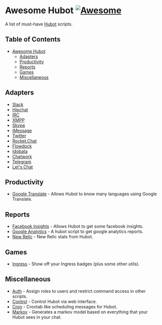 # Awesome Hubot [![Awesome](https://cdn.rawgit.com/sindresorhus/awesome/d7305f38d29fed78fa85652e3a63e154dd8e8829/media/badge.svg)](https://github.com/sindresorhus/awesome)

A list of must-have [Hubot](https://hubot.github.com) scripts.

## Table of Contents
- [Awesome Hubot](#awesome-hubot)
  - [Adapters](#adapters)
  - [Productivity](#productivity)
  - [Reports](#reports)
  - [Games](#games)
  - [Miscellaneous](#miscellaneous)

## Adapters

* [Slack](https://github.com/slackhq/hubot-slack)
* [Hipchat](https://github.com/hipchat/hubot-hipchat)
* [IRC](https://github.com/nandub/hubot-irc)
* [XMPP](https://github.com/markstory/hubot-xmpp)
* [Skype](https://github.com/netpro2k/hubot-skype)
* [iMessage](https://github.com/lazerwalker/hubot-imessage)
* [Twitter](https://github.com/MathildeLemee/hubot-twitter)
* [Rocket.Chat](https://github.com/RocketChat/hubot-rocketchat)
* [Flowdock](https://github.com/flowdock/hubot-flowdock)
* [Idobata](https://github.com/idobata/hubot-idobata)
* [Chatwork](https://github.com/akiomik/hubot-chatwork)
* [Telegram](https://github.com/lukefx/hubot-telegram)
* [Let's Chat](https://github.com/sdelements/hubot-lets-chat)

## Productivity
* [Google Translate](https://github.com/hubot-scripts/hubot-google-translate) - Allows Hubot to know many languages using Google Translate.

## Reports
* [Facebook Insights](https://github.com/Godoy/hubot-facebook-insights) - Allows Hubot to get some facebook insights.
* [Google Analytics](https://github.com/PlanBCom/hubot-analytics) - A hubot script to get google analytics reports.
* [New Relic](https://github.com/statianzo/hubot-newrelic2) - New Relic stats from Hubot.


## Games
* [Ingress](https://github.com/hubot-scripts/hubot-ingress) - Show off your Ingress badges (plus some other utils).

## Miscellaneous
* [Auth](https://github.com/hubot-scripts/hubot-auth) - Assign roles to users and restrict command access in other scripts.
* [Control](https://github.com/spajus/hubot-control) - Control Hubot via web interface.
* [Cron](https://github.com/miyagawa/hubot-cron) - Crontab like scheduling messages for Hubot.
* [Markov](https://github.com/smashwilson/hubot-markov) - Generates a markov model based on everything that your Hubot sees in your chat.
